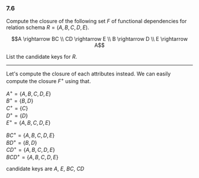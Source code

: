 ### 7.6

Compute the closure of the following set $F$ of functional dependencies 
for relation schema $R = (A, B, C, D, E)$. 

$$A \rightarrow BC \\ 
CD \rightarrow E \\ 
B \rightarrow D \\
E \rightarrow A$$

List the candidate keys for $R$.

---

Let's compute the closure of each attributes instead. We can easily compute the closure $F^+$ using that.

$A^+ = \{A,B,C,D,E\}$ <br>
$B^+ = \{B,D\}$ <br>
$C^+ = \{C \}$ <br>
$D^+ = \{D \}$ <br>
$E^+ = \{ A,B,C,D,E\}$ <br>

$BC^+ = \{A,B,C,D,E \}$ <br>
$BD^+ = \{B,D\}$ <br>
$CD^+ = \{A,B,C,D,E \}$ <br>
$BCD^+ = \{A,B,C,D,E\}$

candidate keys are $A$, $E$, $BC$, $CD$ 

